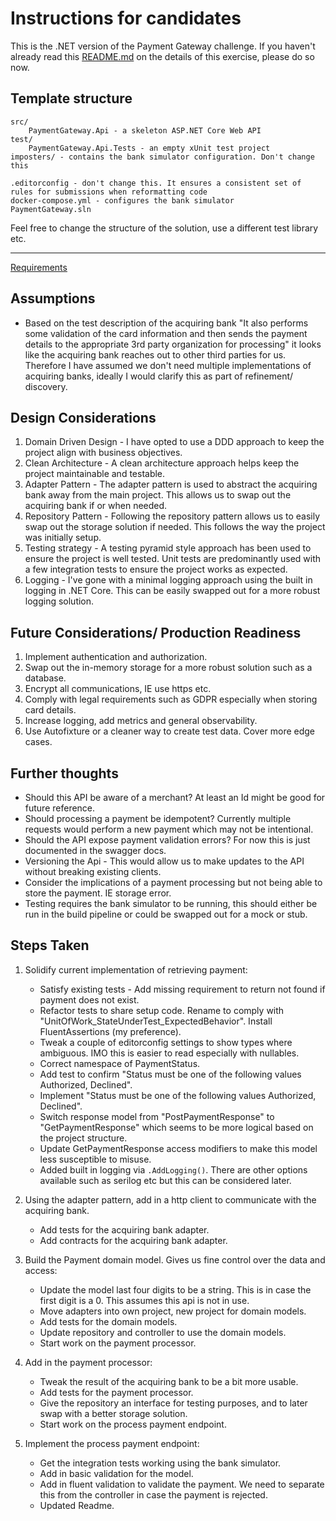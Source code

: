 # Instructions for candidates

This is the .NET version of the Payment Gateway challenge. If you haven't already read this [README.md](https://github.com/cko-recruitment/) on the details of this exercise, please do so now. 

## Template structure
```
src/
    PaymentGateway.Api - a skeleton ASP.NET Core Web API
test/
    PaymentGateway.Api.Tests - an empty xUnit test project
imposters/ - contains the bank simulator configuration. Don't change this

.editorconfig - don't change this. It ensures a consistent set of rules for submissions when reformatting code
docker-compose.yml - configures the bank simulator
PaymentGateway.sln
```

Feel free to change the structure of the solution, use a different test library etc.

-------------------

[Requirements](https://github.com/cko-recruitment/#requirements)

## Assumptions
- Based on the test description of the acquiring bank "It also performs some validation of the card information and then sends the payment details to the appropriate 3rd party organization for processing" it looks like
the acquiring bank reaches out to other third parties for us. Therefore I have assumed we don't need multiple implementations of acquiring banks, ideally I would clarify this as part of refinement/ discovery.

## Design Considerations
1. Domain Driven Design - I have opted to use a DDD approach to keep the project align with business objectives.
2. Clean Architecture - A clean architecture approach helps keep the project maintainable and testable.
3. Adapter Pattern - The adapter pattern is used to abstract the acquiring bank away from the main project. This allows us to swap out the acquiring bank if or when needed.
4. Repository Pattern - Following the repository pattern allows us to easily swap out the storage solution if needed. This follows the way the project was initially setup.
5. Testing strategy -  A testing pyramid style approach has been used to ensure the project is well tested. Unit tests are predominantly used with a few integration tests to ensure the project works as expected.
6. Logging - I've gone with a minimal logging approach using the built in logging in .NET Core. This can be easily swapped out for a more robust logging solution.

## Future Considerations/ Production Readiness
1. Implement authentication and authorization.
2. Swap out the in-memory storage for a more robust solution such as a database.
3. Encrypt all communications, IE use https etc.
4. Comply with legal requirements such as GDPR especially when storing card details.
5. Increase logging, add metrics and general observability.
6. Use Autofixture or a cleaner way to create test data. Cover more edge cases.

## Further thoughts
- Should this API be aware of a merchant? At least an Id might be good for future reference.
- Should processing a payment be idempotent? Currently multiple requests would perform a new payment which may not be intentional. 
- Should the API expose payment validation errors? For now this is just documented in the swagger docs.
- Versioning the Api - This would allow us to make updates to the API without breaking existing clients.
- Consider the implications of a payment processing but not being able to store the payment. IE storage error.
- Testing requires the bank simulator to be running, this should either be run in the build pipeline or could be swapped out for a mock or stub.

## Steps Taken
1. Solidify current implementation of retrieving payment:
   - Satisfy existing tests - Add missing requirement to return not found if payment does not exist.
   - Refactor tests to share setup code. Rename to comply with "UnitOfWork_StateUnderTest_ExpectedBehavior". Install FluentAssertions (my preference).
   - Tweak a couple of editorconfig settings to show types where ambiguous. IMO this is easier to read especially with nullables.
   - Correct namespace of PaymentStatus.
   - Add test to confirm "Status must be one of the following values Authorized, Declined".
   - Implement "Status must be one of the following values Authorized, Declined".
   - Switch response model from "PostPaymentResponse" to "GetPaymentResponse" which seems to be more logical based on the project structure.
   - Update GetPaymentResponse access modifiers to make this model less susceptible to misuse.
   - Added built in logging via `.AddLogging()`. There are other options available such as serilog etc but this can be considered later.

2. Using the adapter pattern, add in a http client to communicate with the acquiring bank.
   - Add tests for the acquiring bank adapter.
   - Add contracts for the acquiring bank adapter.

3. Build the Payment domain model. Gives us fine control over the data and access:
   - Update the model last four digits to be a string. This is in case the first digit is a 0. This assumes this api is not in use.
   - Move adapters into own project, new project for domain models.
   - Add tests for the domain models.
   - Update repository and controller to use the domain models.
   - Start work on the payment processor.

4. Add in the payment processor:
   - Tweak the result of the acquiring bank to be a bit more usable.
   - Add tests for the payment processor.
   - Give the repository an interface for testing purposes, and to later swap with a better storage solution.
   - Start work on the process payment endpoint.

5. Implement the process payment endpoint:
   - Get the integration tests working using the bank simulator.
   - Add in basic validation for the model.
   - Add in fluent validation to validate the payment. We need to separate this from the controller in case the payment is rejected.
   - Updated Readme.
